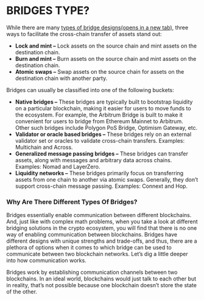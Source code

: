 # BRIDGES TYPE?

While there are many [types of bridge designs(opens in a new tab)](https://li.fi/knowledge-hub/blockchain-bridges-and-classification/), three ways to facilitate the cross-chain transfer of assets stand out:

* **Lock and mint –** Lock assets on the source chain and mint assets on the destination chain.
* **Burn and mint –** Burn assets on the source chain and mint assets on the destination chain.
* **Atomic swaps –** Swap assets on the source chain for assets on the destination chain with another party.

Bridges can usually be classified into one of the following buckets:

* **Native bridges –** These bridges are typically built to bootstrap liquidity on a particular blockchain, making it easier for users to move funds to the ecosystem. For example, the Arbitrum Bridge is built to make it convenient for users to bridge from Ethereum Mainnet to Arbitrum. Other such bridges include Polygon PoS Bridge, Optimism Gateway, etc.
* **Validator or oracle based bridges –** These bridges rely on an external validator set or oracles to validate cross-chain transfers. Examples: Multichain and Across.
* **Generalized message passing bridges –** These bridges can transfer assets, along with messages and arbitrary data across chains. Examples: Nomad and LayerZero.
* **Liquidity networks –** These bridges primarily focus on transferring assets from one chain to another via atomic swaps. Generally, they don’t support cross-chain message passing. Examples: Connext and Hop.

### Why Are There Different Types Of Bridges?

Bridges essentially enable communication between different blockchains. And, just like with complex math problems, when you take a look at different bridging solutions in the crypto ecosystem, you will find that there is no one way of enabling communication between blockchains. Bridges have different designs with unique strengths and trade-offs, and thus, there are a plethora of options when it comes to which bridge can be used to communicate between two blockchain networks. Let’s dig a little deeper into how communication works.

Bridges work by establishing communication channels between two blockchains. In an ideal world, blockchains would just talk to each other but in reality, that’s not possible because one blockchain doesn’t store the state of the other.
